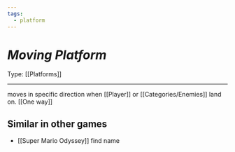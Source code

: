 ```yaml
---
tags:
  - platform
---
```

# _Moving Platform_

Type: [[Platforms]]

----


moves in specific direction when [[Player]] or [[Categories/Enemies]] land on. [[One way]]


## Similar in other games

* [[Super Mario Odyssey]] find name